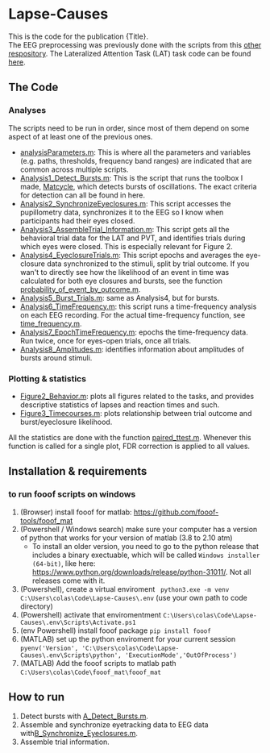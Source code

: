 # Lapse-Causes
This is the code for the publication {Title}.  
The EEG preprocessing was previously done with the scripts from this [other respository](https://github.com/snipeso/Theta-SD-vs-WM).
The Lateralized Attention Task (LAT) task code can be found [here](https://github.com/snipeso/LAT).

## The Code

### Analyses
The scripts need to be run in order, since most of them depend on some aspect of at least one of the previous ones.

- [analysisParameters.m](./Analysis/analysisParameters.m): This is where all the parameters and variables (e.g. paths, thresholds, frequency band ranges) are indicated that are common across multiple scripts.
- [Analysis1_Detect_Bursts.m](./Analysis/Analysis1_Detect_Bursts.m): This is the script that runs the toolbox I made, [Matcycle](https://github.com/HuberSleepLab/Matcycle), which detects bursts of oscillations. The exact criteria for detection can all be found in here.
- [Analysis2_SynchronizeEyeclosures.m](./Analysis/Analysis2_Synchronize_Eyeclosures.m): This script accesses the pupillometry data, synchronizes it to the EEG so I know when participants had their eyes closed.
- [Analysis3_AssembleTrial_Information.m](./Analysis/Analysis3_Assemble_Trial_Information.m): This script gets all the behavioral trial data for the LAT and PVT, and identifies trials during which eyes were closed. This is especially relevant for Figure 2.
- [Analysis4_EyeclosureTrials.m](./Analysis/Analysis4_Eyeclosure_Trials.m): This script epochs and averages the eye-closure data synchronized to the stimuli, split by trial outcome. If you wan't to directly see how the likelihood of an event in time was calculated for both eye closures and bursts, see the function [probability_of_event_by_outcome.m](./functions/general/probability_of_event_by_outcome.m).
- [Analysis5_Burst_Trials.m](./Analysis/Analysis5_Bursts_Trials.m): same as Analysis4, but for bursts.
- [Analysis6_TimeFrequency.m](./Analysis/Analysis6_TimeFrequency.m): this script runs a time-frequency analysis on each EEG recording. For the actual time-frequency function, see [time_frequency.m](./functions/eeg/time_frequency.m).
- [Analysis7_EpochTimeFrequency.m](./Analysis/Analysis7_EpochTimeFrequency.m): epochs the time-frequency data. Run twice, once for eyes-open trials, once all trials.
- [Analysis8_Amplitudes.m](./Analysis/Analysis8_Amplitudes.m): identifies information about amplitudes of bursts around stimuli.


### Plotting & statistics
- [Figure2_Behavior.m](./Analysis/Figure2_Behavior.m): plots all figures related to the tasks, and provides descriptive statistics of lapses and reaction times and such.
- [Figure3_Timecourses.m](./Analysis/Figure3_Timecourses.m): plots relationship between trial outcome and burst/eyeclosure likelihood.


All the statistics are done with the function [paired_ttest.m](/functions/stats/paired_ttest.m). Whenever this function is called for a single plot, FDR correction is applied to all values.

## Installation & requirements



### to run fooof scripts on windows

1. (Browser) install fooof for matlab: https://github.com/fooof-tools/fooof_mat
2. (Powershell / Windows search) make sure your computer has a version of python that works for your version of matlab (3.8 to 2.10 atm)
    - To install an older version, you need to go to the python release that includes a binary exectuable, which will be called `Windows installer (64-bit)`, like here: https://www.python.org/downloads/release/python-31011/. Not all releases come with it.
3. (Powershell), create a virtual enviroment ` python3.exe -m venv C:\Users\colas\Code\Lapse-Causes\.env` (use your own path to code directory)
4. (Powershell) activate that enviromentment `C:\Users\colas\Code\Lapse-Causes\.env\Scripts\Activate.ps1`
5. (env Powershell) install fooof package `pip install fooof`
6. (MATLAB) set up the python enviroment for your current session `pyenv('Version', 'C:\Users\colas\Code\Lapse-Causes\.env\Scripts\python', 'ExecutionMode','OutOfProcess')`
7. (MATLAB) Add the fooof scripts to matlab path `C:\Users\colas\Code\fooof_mat\fooof_mat`


## How to run

1. Detect bursts with [A_Detect_Bursts.m](./Analysis/A_Detect_Bursts.m).
2. Assemble and synchronize eyetracking data to EEG data with[B_Synchronize_Eyeclosures.m](./Analysis/B_Synchronize_Eyeclosures.m).
3. Assemble trial information.